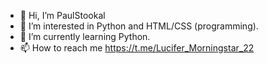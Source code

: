 - 👋 Hi, I’m PaulStookal
- 👀 I’m interested in Python and HTML/CSS (programming).
- 🌱 I’m currently learning Python.
- 📫 How to reach me https://t.me/Lucifer_Morningstar_22

<!---
PaulStookal/PaulStookal is a ✨ special ✨ repository because its `README.md` (this file) appears on your GitHub profile.
You can click the Preview link to take a look at your changes.
--->
